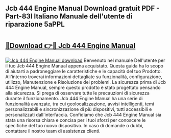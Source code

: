 ## Jcb 444 Engine Manual Download gratuit PDF - Part-83l Italiano Manuale dell'utente di riparazione 5aPPL

# <h2><a href="http://dfgrd19.blite.top/?on=Jcb+444+Engine+Manual">🔗Download 👉🔴 Jcb 444 Engine Manual</a></h2>

[![Jcb 444 Engine Manual download](https://i.imgur.com/lujVjoI.png)](http://dfgrd19.blite.top/?on=Jcb+444+Engine+Manual)
Benvenuto nel manuale Dell'utente per il tuo Jcb 444 Engine Manual appena acquistato. Questa guida ha lo scopo di aiutarti a padroneggiare le caratteristiche e le capacità del tuo Prodotto. All'interno troverai informazioni dettagliate su funzionalità, configurazione, utilizzo, Manutenzione e Risoluzione dei problemi. La sicurezza prima di Jcb 444 Engine Manual, sempre questo prodotto è stato progettato pensando alla sicurezza. Si prega di osservare tutte le precauzioni di sicurezza durante il funzionamento. Jcb 444 Engine Manual ha una serie di funzionalità avanzate, tra cui geolocalizzazione, avvisi intelligenti, temi personalizzabili e sincronizzazione di più dispositivi, tutti accessibili e personalizzati dall'interfaccia. Confidiamo che Jcb 444 Engine Manual sia stata una risorsa chiara e concisa per i tuoi sforzi per conoscere le specifiche del tuo nuovo dispositivo. In caso di domande o dubbi, contattare il nostro team di assistenza clienti.
